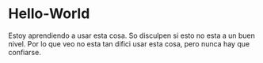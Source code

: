# Hello-World
Estoy aprendiendo a usar esta cosa. So disculpen si esto no esta a un buen nivel.
Por lo que veo no esta tan difici usar esta cosa, pero nunca hay que confiarse.

